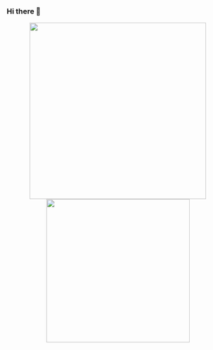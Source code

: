 ### Hi there 👋

<p align="center">
  <img src="https://github-readme-stats.vercel.app/api?username=flying7eleven&show_icons=true&hide_border=true&count_private=true&include_all_commits=true", width="400"/>
  <img src="https://github-readme-stats.vercel.app/api/top-langs/?username=flying7eleven&layout=compact&hide_border=true", width="325"/> <br>
</p>

<!--
**flying7eleven/flying7eleven** is a ✨ _special_ ✨ repository because its `README.md` (this file) appears on your GitHub profile.

Here are some ideas to get you started:

- 🔭 I’m currently working on ...
- 🌱 I’m currently learning ...
- 👯 I’m looking to collaborate on ...
- 🤔 I’m looking for help with ...
- 💬 Ask me about ...
- 📫 How to reach me: ...
- 😄 Pronouns: ...
- ⚡ Fun fact: ...
-->
